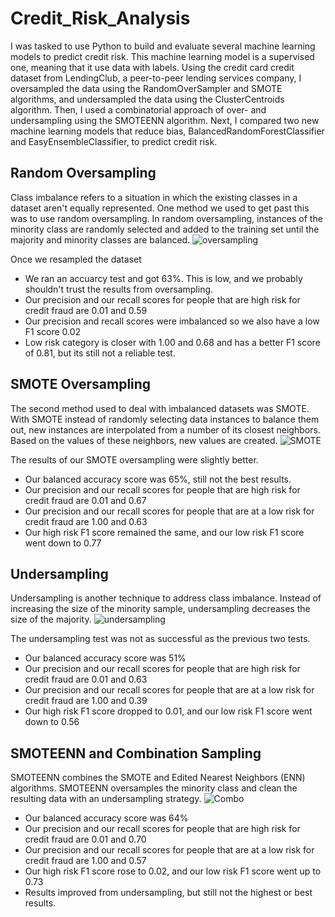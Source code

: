 # Credit_Risk_Analysis
I was tasked to use Python to build and evaluate several machine learning models to predict credit risk. This machine learning model is a supervised one, meaning that it use data with labels. Using the credit card credit dataset from LendingClub, a peer-to-peer lending services company, I oversampled the data using the RandomOverSampler and SMOTE algorithms, and undersampled the data using the ClusterCentroids algorithm. Then, I used a combinatorial approach of over- and undersampling using the SMOTEENN algorithm. Next, I compared two new machine learning models that reduce bias, BalancedRandomForestClassifier and EasyEnsembleClassifier, to predict credit risk.

## Random Oversampling
Class imbalance refers to a situation in which the existing classes in a dataset aren't equally represented. One method we used to get past this was to use random oversampling. In random oversampling, instances of the minority class are randomly selected and added to the training set until the majority and minority classes are balanced. 
![oversampling](https://user-images.githubusercontent.com/68392225/99113309-a48d5980-25b4-11eb-885d-d13e7c490b7e.png)

Once we resampled the dataset 
* We ran an accuarcy test and got 63%. This is low, and we probably shouldn't trust the results from oversampling. 
* Our precision and our recall scores for people that are high risk for credit fraud are 0.01 and 0.59 
* Our precision and recall scores were imbalanced so we also have a low F1 score 0.02 
* Low risk category is closer with 1.00 and 0.68 and has a better F1 score of 0.81, but its still not a reliable test. 

## SMOTE Oversampling
The second method used to deal with imbalanced datasets was SMOTE. With SMOTE instead of randomly selecting data instances to balance them out, new instances are interpolated from a number of its closest neighbors. Based on the values of these neighbors, new values are created.
![SMOTE](https://user-images.githubusercontent.com/68392225/99116453-aa396e00-25b9-11eb-8fa3-2cdf87ca6e3b.png)

The results of our SMOTE oversampling were slightly better.
* Our balanced accuracy score was 65%, still not the best results.
* Our precision and our recall scores for people that are high risk for credit fraud are 0.01 and 0.67 
* Our precision and our recall scores for people that are at a low risk for credit fraud are 1.00 and 0.63
* Our high risk F1 score remained the same, and our low risk F1 score went down to 0.77

## Undersampling
Undersampling is another technique to address class imbalance. Instead of increasing the size of the minority sample, undersampling decreases the size of the majority. 
![undersampling](https://user-images.githubusercontent.com/68392225/99117923-33ea3b00-25bc-11eb-9260-eb3064e898d5.png)

The undersampling test was not as successful as the previous two tests.
* Our balanced accuracy score was 51%
* Our precision and our recall scores for people that are high risk for credit fraud are 0.01 and 0.63 
* Our precision and our recall scores for people that are at a low risk for credit fraud are 1.00 and 0.39
* Our high risk F1 score dropped to 0.01, and our low risk F1 score went down to 0.56

## SMOTEENN and Combination Sampling
SMOTEENN combines the SMOTE and Edited Nearest Neighbors (ENN) algorithms. SMOTEENN oversamples the minority class and clean the resulting data with an undersampling strategy.
![Combo](https://user-images.githubusercontent.com/68392225/99118429-1f5a7280-25bd-11eb-8719-af3e938739cd.png)

* Our balanced accuracy score was 64%
* Our precision and our recall scores for people that are high risk for credit fraud are 0.01 and 0.70 
* Our precision and our recall scores for people that are at a low risk for credit fraud are 1.00 and 0.57
* Our high risk F1 score rose to 0.02, and our low risk F1 score went up to 0.73
* Results improved from undersampling, but still not the highest or best results. 
